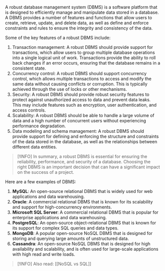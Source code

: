 A robust database management system (DBMS) is a software platform that is designed to efficiently manage and manipulate data stored in a database. A DBMS provides a number of features and functions that allow users to create, retrieve, update, and delete data, as well as define and enforce constraints and rules to ensure the integrity and consistency of the data.

Some of the key features of a robust DBMS include:

1. Transaction management: A robust DBMS should provide support for transactions, which allow users to group multiple database operations into a single logical unit of work. Transactions provide the ability to roll back changes if an error occurs, ensuring that the database remains in a consistent state.
2. Concurrency control: A robust DBMS should support concurrency control, which allows multiple transactions to access and modify the same data without causing conflicts or corruption. This is typically achieved through the use of locks or other mechanisms.
3. Security: A robust DBMS should provide robust security features to protect against unauthorized access to data and prevent data leaks. This may include features such as encryption, user authentication, and access controls.
4. Scalability: A robust DBMS should be able to handle a large volume of data and a high number of concurrent users without experiencing performance degradation.
5. Data modeling and schema management: A robust DBMS should provide support for defining and enforcing the structure and constraints of the data stored in the database, as well as the relationships between different data entities.

>[!INFO]
>In summary, a robust DBMS is essential for ensuring the reliability, performance, and security of a database. Choosing the right DBMS is an important decision that can have a significant impact on the success of a project.

Here are a few examples of DBMS:

1. **MySQL**: An open-source relational DBMS that is widely used for web applications and data warehousing.
2. **Oracle**: A commercial relational DBMS that is known for its scalability and support for high-concurrency environments.
3. **Microsoft SQL Server**: A commercial relational DBMS that is popular for enterprise applications and data warehousing.
4. **PostgreSQL**: An open-source object-relational DBMS that is known for its support for complex SQL queries and data types.
5. **MongoDB**: A popular open-source NoSQL DBMS that is designed for storing and querying large amounts of unstructured data.
6. **Cassandra**: An open-source NoSQL DBMS that is designed for high availability and scalability, and is often used for large-scale applications with high read and write loads.

>[!INFO]
>Also read:
>[[NoSQL vs SQL]]